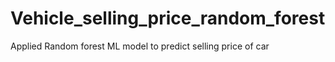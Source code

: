 # Vehicle_selling_price_random_forest
Applied Random forest ML model to predict selling price of car

